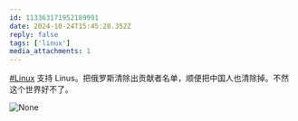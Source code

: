 ```yaml
---
id: 113363171952189991
date: 2024-10-24T15:45:28.352Z
reply: false
tags: ['linux']
media_attachments: 1
---
```


[#Linux](https://e5n.cc/tags/Linux) 支持 Linus。把俄罗斯清除出贡献者名单，顺便把中国人也清除掉。不然这个世界好不了。

![None](https://files.e5n.cc/media_attachments/files/113/363/149/199/727/163/original/55ca86b2308261aa.jpg)
